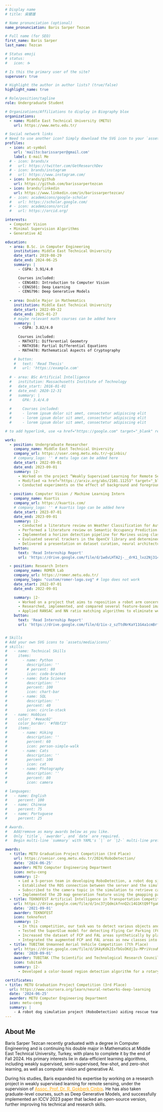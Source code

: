 ```yaml
---
# Display name
# title: 吳健雄

# Name pronunciation (optional)
name_pronunciation: Baris Sarper Tezcan

# Full name (for SEO)
first_name: Baris Sarper
last_name: Tezcan

# Status emoji
# status:
#   icon: ☕️

# Is this the primary user of the site?
superuser: true

# Highlight the author in author lists? (true/false)
highlight_name: true

# Role/position/tagline
role: Undergraduate Student

# Organizations/Affiliations to display in Biography blox
organizations:
  - name: Middle East Technical University (METU)
    url: https://www.metu.edu.tr/

# Social network links
# Need to use another icon? Simply download the SVG icon to your `assets/media/icons/` folder.
profiles:
  - icon: at-symbol
    url: 'mailto:barissarper@gmail.com'
    label: E-mail Me
  # - icon: brands/x
  #   url: https://twitter.com/GetResearchDev
  # - icon: brands/instagram
  #   url: https://www.instagram.com/
  - icon: brands/github
    url: https://github.com/barissarpertezcan
  - icon: brands/linkedin
    url: https://www.linkedin.com/in/barissarpertezcan/
  # - icon: academicons/google-scholar
  #   url: https://scholar.google.com/
  # - icon: academicons/orcid
  #   url: https://orcid.org/

interests:
  - Computer Vision
  - Minimal Supervision Algorithms
  - Generative AI

education:
  - area: B.Sc. in Computer Engineering  
    institution: Middle East Technical University
    date_start: 2019-08-29
    date_end: 2024-06-25
    summary: |
      - CGPA: 3.91/4.0

      Courses included:
      - CENG483: Introduction to Computer Vision
      - CENG501: Deep Learning
      - CENG796: Deep Generative Models
      
  - area: Double Major in Mathematics
    institution: Middle East Technical University
    date_start: 2022-09-22
    date_end: 2025-01-27
    # maybe relevant math courses can be added here
    summary: |
      - CGPA: 3.82/4.0
      
      Courses included:
      - MATH371: Differential Geometry
      - MATH358: Partial Differential Equations
      - MATH478: Mathematical Aspects of Cryptography

    # button:
    #   text: 'Read Thesis'
    #   url: 'https://example.com'
 
  # - area: BSc Artificial Intelligence
  #   institution: Massachusetts Institute of Technology
  #   date_start: 2016-01-01
  #   date_end: 2020-12-31
  #   summary: |
  #     GPA: 3.4/4.0
      
  #     Courses included:
  #     - lorem ipsum dolor sit amet, consectetur adipiscing elit
  #     - lorem ipsum dolor sit amet, consectetur adipiscing elit
  #     - lorem ipsum dolor sit amet, consectetur adipiscing elit

# to add hyperlink, use <a href="https://google.com" target="_blank" rel="noopener noreferrer">selam</a>

work:
  - position: Undergraduate Researcher
    company_name: Middle East Technical University
    company_url: https://user.ceng.metu.edu.tr/~gcinbis/
    # company_logo: '' # metu logo can be added here
    date_start: 2022-09-01
    date_end: 2023-09-01
    summary: |2-
      - Worked on the project “Weakly Supervised Learning for Remote Sensing Images” under the supervision of <a href="https://user.ceng.metu.edu.tr/~gcinbis/" target="_blank" rel="noopener noreferrer">R. Gokberk Cinbis</a>.
      - Modified <a href="https://arxiv.org/abs/2101.11253" target="_blank" rel="noopener noreferrer">Puzzle-CAM</a> by replacing the background class activation map (CAM) with a ”couldn’t decide” CAM to handle uncertain predictions, addressing the lack of a background class in the remote sensing domain. Evaluated model performance across various confidence thresholds using the DeepGlobe Land Cover Classification Dataset.
      - Conducted experiments on the effect of background and foreground threshold values in class activation maps on pseudo label quality using the PASCAL VOC dataset, identifying a key bottleneck in the weakly supervised semantic segmentation pipeline.

  - position: Computer Vision / Machine Learning Intern
    company_name: Kuartis
    company_url: https://kuartis.com/
    # company_logo: '' # kuartis logo can be added here
    date_start: 2023-07-01
    date_end: 2023-09-01
    summary: |2-
      - Conducted a literature review on Weather Classification for Autonomous Driving. Collected data for various weather conditions, applied the CLAHE filter to images, and divided them into patches. Adopted model architectures for multi-frame input, trained, and tested several image classification models.
      - Performed a literature review on Semantic Occupancy Prediction. Presented a report summarizing state-of-the-art architectures, loss functions, and datasets.
      - Implemented a horizon detection pipeline for Marines using classical vision methods. Utilized the Canny edge detector to extract edges at different scales, fused the extracted edge maps, fitted horizon lines on the fused maps using the Hough Line Transform, and eliminated outliers with RANSAC.
      - Evaluated several trackers in the OpenCV library and determined that the CSRT Tracker is the most accurate while achieving real-time performance.
      - Delivered a presentation on dataset curation, neural architecture search (NAS), and hyperparameter optimization.
    button:
      text: 'Read Internship Report'
      url: 'https://drive.google.com/file/d/1wdvLHTA2j-__drK1_lvz2Nj314IBsXiC/view?usp=drive_link'

  - position: Research Intern
    company_name: ROMER Lab
    company_url: https://romer.metu.edu.tr/
    company_logo: "custom/romer-logo.svg" # logo does not work
    date_start: 2022-07-01
    date_end: 2022-09-01

    summary: |2-
      - Worked on a project that aims to reposition a robot arm concerning the position, orientation, and alignment of a captured image of an object, ensuring it appears as though the arm never moved.
      - Researched, implemented, and compared several feature-based image-matching algorithms, including SIFT, SURF, FAST, ORB, and the <a href="https://arxiv.org/abs/1911.11763" target="_blank" rel="noopener noreferrer">SuperGlue model</a>, for accurate image alignment.
      - Applied RANSAC and NN ratio matching algorithms to eliminate weak matches, enhancing the robustness of the image-matching process.
    button:
      text: 'Read Internship Report'
      url: 'https://drive.google.com/file/d/1ix-z_szTtdNrKaY11G4a1cmBrfSwGbCW/view?usp=drive_link'


# Skills
# Add your own SVG icons to `assets/media/icons/`
# skills:
#   - name: Technical Skills
#     items:
#       - name: Python
#         description: ''
#         # percent: 80
#         icon: code-bracket
#       - name: Data Science
#         description: ''
#         percent: 100
#         icon: chart-bar
#       - name: SQL
#         description: ''
#         percent: 40
#         icon: circle-stack
#   - name: Hobbies
#     color: '#eeac02'
#     color_border: '#f0bf23'
#     items:
#       - name: Hiking
#         description: ''
#         percent: 60
#         icon: person-simple-walk
#       - name: Cats
#         description: ''
#         percent: 100
#         icon: cat
#       - name: Photography
#         description: ''
#         percent: 80
#         icon: camera

# languages:
#   - name: English
#     percent: 100
#   - name: Chinese
#     percent: 75
#   - name: Portuguese
#     percent: 25

# Awards.
#   Add/remove as many awards below as you like.
#   Only `title`, `awarder`, and `date` are required.
#   Begin multi-line `summary` with YAML's `|` or `|2-` multi-line prefix and indent 2 spaces below.

awards:
  - title: METU Graduation Project Competition (3rd Place)
    url: https://senior.ceng.metu.edu.tr/2024/RoboDetection/
    date: '2024-06-25'
    awarder: METU Computer Engineering Department
    icon: metu-ceng
    summary: |2-
      - Led a 5-person team in developing RoboDetection, a robot dog simulation project designed to aid rescue teams in disaster zones. The system, controlled via a remote web interface, autonomously detects and tracks individuals while generating a real-time 2D map of the environment.
      - Established the ROS connection between the server and the simulation environment using Husarnet VPN, enabling remote movement commands to be sent to the robot dog via a web interface.
      - Subscribed to the camera topic in the simulation to retrieve camera data and prepared it for transmission to the web interface for real-time monitoring.
      - Implemented the 2D map generation feature using the gmapping package in ROS, allowing the robot dog to create a real-time map of its environment.
  - title: TEKNOFEST Artificial Intelligence in Transportation Competition (2nd Place)
    url: https://drive.google.com/file/d/1nc37jQdmikfnnQ2c14G1KtQ9ffgaG-Mj/view
    date: '2021-09-01'
    awarder: TEKNOFEST
    icon: teknofest
    summary: |2-
      - In this competition, our task was to detect various objects and areas from UAV footage, including vehicles (automobiles, trucks, motorbikes, buses, etc.), pedestrians, as well as specialized zones like Flying Car Parking (FCP) areas and Flying Ambulance Landing (FAL) areas.
      - Tested the SuperGlue model for detecting Flying Car Parking (FCP) and Flying Ambulance Landing (FAL) areas but found that the model underperformed due to the lack of distinctive features in these areas.
      - Increased the dataset of FCP and FAL areas synthetically by placing these regions in varied backgrounds and applying color and shape augmentations using "flip" (Synthetic Image Generator).
      - Integrated the augmented FCP and FAL areas as new classes into the YOLOR-D6 model, significantly improving detection performance with satisfying results.
  - title: TUBITAK Unmanned Aerial Vehicle Competition (7th Place)
    url: https://drive.google.com/file/d/1K4yKdk2IsfbGsOKdjIu-MPriVcouM4ma/view?usp=sharing
    date: '2020-09-01'
    awarder: TUBITAK (The Scientific and Technological Research Council of Turkey)
    icon: tubitak
    summary: |2-
      - Developed a color-based region detection algorithm for a rotary-wing UAV, enabling it to autonomously fly along a specified route, locate fire and water-intake areas through image processing, and extinguish the fire by releasing water.

certificates:
- title: METU Graduation Project Competition (3rd Place)
  url: https://www.coursera.org/learn/neural-networks-deep-learning
  date: '2024-06-25'
  awarder: METU Computer Engineering Department
  icon: metu-ceng
  summary: |
    - A robot dog simulation project (RoboDetection) aiding rescue teams in disaster zones. Controlled via a remote web interface, it can detect and track people while generating real-time 2D maps of the environment.
---
```


## About Me

Baris Sarper Tezcan recently graduated with a degree in Computer Engineering and is continuing his double major in Mathematics at Middle East Technical University, Turkey, with plans to complete it by the end of Fall 2024. His primary interests lie in data-efficient learning algorithms, including weakly supervised, semi-supervised, few-shot, and zero-shot learning, as well as computer vision and generative AI.

During his studies, Baris expanded his expertise by working on a research project in weakly supervised learning for remote sensing, under the supervision of <a href="https://user.ceng.metu.edu.tr/~gcinbis/" style="color: orange;">Assoc. Prof. Dr. R. Gokberk Cinbis</a>. He has also taken graduate-level courses, such as Deep Generative Models, and successfully implemented an ICCV 2023 paper that lacked an open-source version, further improving his technical and research skills.
